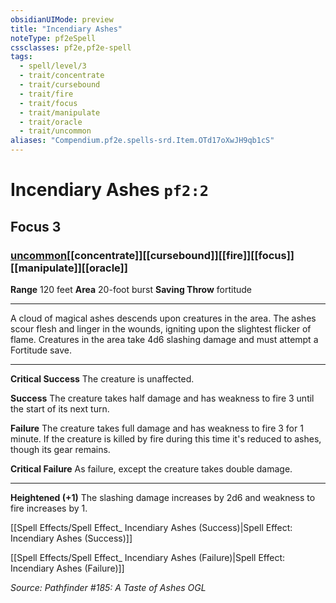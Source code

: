 ```yaml
---
obsidianUIMode: preview
title: "Incendiary Ashes"
noteType: pf2eSpell
cssclasses: pf2e,pf2e-spell
tags:
  - spell/level/3
  - trait/concentrate
  - trait/cursebound
  - trait/fire
  - trait/focus
  - trait/manipulate
  - trait/oracle
  - trait/uncommon
aliases: "Compendium.pf2e.spells-srd.Item.OTd17oXwJH9qb1cS" 
---
```

# Incendiary Ashes  `pf2:2`  
## Focus 3
### [uncommon](uncommon "Uncommon Rarity Trait")[[concentrate]][[cursebound]][[fire]][[focus]][[manipulate]][[oracle]]

**Range** 120 feet
**Area** 20-foot burst
**Saving Throw**  fortitude
* * * 
A cloud of magical ashes descends upon creatures in the area. The ashes scour flesh and linger in the wounds, igniting upon the slightest flicker of flame. Creatures in the area take 4d6 slashing damage and must attempt a Fortitude save.

* * *

**Critical Success** The creature is unaffected.

**Success** The creature takes half damage and has weakness to fire 3 until the start of its next turn.

**Failure** The creature takes full damage and has weakness to fire 3 for 1 minute. If the creature is killed by fire during this time it's reduced to ashes, though its gear remains.

**Critical Failure** As failure, except the creature takes double damage.

* * *

**Heightened (+1)** The slashing damage increases by 2d6 and weakness to fire increases by 1.

[[Spell Effects/Spell Effect_ Incendiary Ashes (Success)|Spell Effect: Incendiary Ashes (Success)]]

[[Spell Effects/Spell Effect_ Incendiary Ashes (Failure)|Spell Effect: Incendiary Ashes (Failure)]]

*Source: Pathfinder #185: A Taste of Ashes*
*OGL*